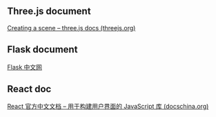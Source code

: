 ## Three.js document

[Creating a scene – three.js docs (threejs.org)](https://threejs.org/docs/index.html#manual/en/introduction/Creating-a-scene)



## Flask document

[Flask 中文网](https://flask.net.cn/)



## React doc

[React 官方中文文档 – 用于构建用户界面的 JavaScript 库 (docschina.org)](https://react.docschina.org/)